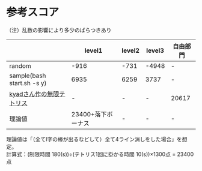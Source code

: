# 参考スコア

（注）乱数の影響により多少のばらつきあり<br>

|     |  level1  |  level2  |  level3  |  自由部門  |
| --- | --- | --- | --- |   -  |
|  random  |  -916  |  -731  |  -4948  |  -  |
|  sample(bash start.sh -s y)  |  6935  |  6259  |  3737  |  -  |
|  [kyadさん作の無限テトリス](https://github.com/kyad/tetris/blob/forever-branch/forever.md)  |  -  |  -  |  -  |  20617  |
|  理論値  |  23400+落下ボーナス  |  -  |  -  |  -  |

理論値は「（全てI字の棒が出るなどして）全て4ライン消しをした場合」を想定。<br>
計算式：(制限時間 180(s))÷(テトリス1回に掛かる時間 10(s))×1300点 = 23400点<br>
